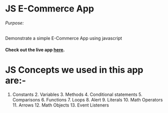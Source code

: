 # JS E-Commerce App

###### Purpose:
   Demonstrate a simple E-Commerce App using javascript

#### Check out the live app [here](https://ramya-brs.github.io/Simple-Ecommerce/).
# JS Concepts we used in this app are:-
1. Constants                                                                                                                                                                                                          2. Variables                                                                                                                                                                                                            3. Methods                                                                                                                                                                                                            4. Conditional statements                                                                                                                                                                                             5. Comparisons                                                                                                                                                                                                        6. Functions                                                                                                                                                                                                          7. Loops                                                                                                                                                                                                              8. Alert                                                                                                                                                                                                              9. Literals                                                                                                                                                                                                          10. Math Operators                                                                                                                                                                                                   11. Arrows                                                                                                                                                                                                           12. Math Objects                                                                                                                                                                                                     13. Event Listeners
